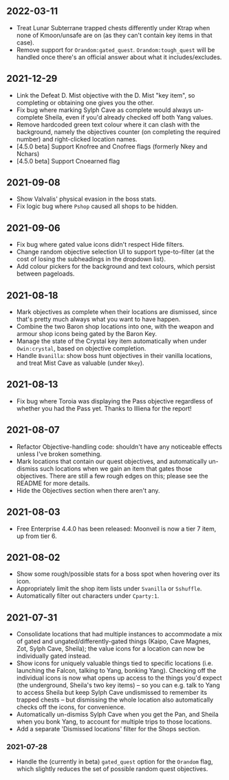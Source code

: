 ## 2022-03-11
- Treat Lunar Subterrane trapped chests differently under Ktrap when none of
  Kmoon/unsafe are on (as they can't contain key items in that case).
- Remove support for `Orandom:gated_quest`. `Orandom:tough_quest` will be handled
  once there's an official answer about what it includes/excludes.

## 2021-12-29
- Link the Defeat D. Mist objective with the D. Mist "key item", so completing
  or obtaining one gives you the other.
- Fix bug where marking Sylph Cave as complete would always un-complete Sheila,
  even if you'd already checked off both Yang values.
- Remove hardcoded green text colour where it can clash with the background,
  namely the objectives counter (on completing the required number) and
  right-clicked location names.
- [4.5.0 beta] Support Knofree and Cnofree flags (formerly Nkey and Nchars)
- [4.5.0 beta] Support Cnoearned flag

## 2021-09-08
- Show Valvalis' physical evasion in the boss stats.
- Fix logic bug where `Pshop` caused all shops to be hidden.

## 2021-09-06
- Fix bug where gated value icons didn't respect Hide filters.
- Change random objective selection UI to support type-to-filter (at the cost
  of losing the subheadings in the dropdown list).
- Add colour pickers for the background and text colours, which persist between
  pageloads.

## 2021-08-18
- Mark objectives as complete when their locations are dismissed, since that's
  pretty much always what you want to have happen.
- Combine the two Baron shop locations into one, with the weapon and armour
  shop icons being gated by the Baron Key.
- Manage the state of the Crystal key item automatically when under
  `Owin:crystal`, based on objective completion.
- Handle `Bvanilla`: show boss hunt objectives in their vanilla locations, and
  treat Mist Cave as valuable (under `Nkey`).

## 2021-08-13
- Fix bug where Toroia was displaying the Pass objective regardless of whether
  you had the Pass yet. Thanks to Illiena for the report!

## 2021-08-07
- Refactor Objective-handling code: shouldn't have any noticeable effects
  unless I've broken something.
- Mark locations that contain our quest objectives, and automatically un-dismiss
  such locations when we gain an item that gates those objectives. There are
  still a few rough edges on this; please see the README for more details.
- Hide the Objectives section when there aren't any.

## 2021-08-03
- Free Enterprise 4.4.0 has been released: Moonveil is now a tier 7 item, up
  from tier 6.

## 2021-08-02
- Show some rough/possible stats for a boss spot when hovering over its icon.
- Appropriately limit the shop item lists under `Svanilla` or `Sshuffle`.
- Automatically filter out characters under `Cparty:1`.

## 2021-07-31
- Consolidate locations that had multiple instances to accommodate a mix of
  gated and ungated/differently-gated things (Kaipo, Cave Magnes, Zot, Sylph
  Cave, Sheila); the value icons for a location can now be individually gated
  instead.
- Show icons for uniquely valuable things tied to specific locations (i.e.
  launching the Falcon, talking to Yang, bonking Yang). Checking off the
  individual icons is now what opens up access to the things you'd expect (the
  underground, Sheila's two key items) – so you can e.g. talk to Yang to access
  Sheila but keep Sylph Cave undismissed to remember its trapped chests – but
  dismissing the whole location also automatically checks off the icons, for
  convenience.
- Automatically un-dismiss Sylph Cave when you get the Pan, and Sheila when you
  bonk Yang, to account for multiple trips to those locations.
- Add a separate 'Dismissed locations' filter for the Shops section.

### 2021-07-28
- Handle the (currently in beta) `gated_quest` option for the `Orandom` flag,
  which slightly reduces the set of possible random quest objectives.
